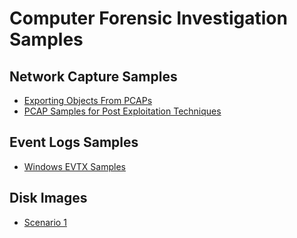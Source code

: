 # Computer Forensic Investigation Samples

## Network Capture Samples
* [Exporting Objects From PCAPs](https://www.malware-traffic-analysis.net/training/exporting-objects.html)
* [PCAP Samples for Post Exploitation Techniques](https://github.com/sbousseaden/PCAP-ATTACK)

## Event Logs Samples
* [Windows EVTX Samples](https://github.com/Lichtsinnig/EVTX-ATTACK-SAMPLES)

## Disk Images
* [Scenario 1](https://kb.digital-detective.net/display/HstEx3/Practice+Files)
